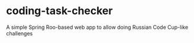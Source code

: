 # coding-task-checker
A simple Spring Roo-based web app to allow doing Russian Code Cup-like challenges
